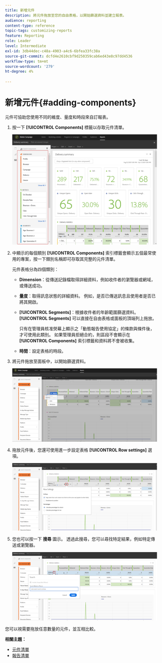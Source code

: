 ```yaml
---
title: 新增元件
description: 將元件拖放至您的自由表格，以開始篩選資料並建立報表。
audience: reporting
content-type: reference
topic-tags: customizing-reports
feature: Reporting
role: Leader
level: Intermediate
exl-id: 3db44dec-c48a-4903-a4c6-6bfea33fc38a
source-git-commit: dcfd4e2610cbf9d250359cab6ed43e8c97dd4536
workflow-type: tm+mt
source-wordcount: '279'
ht-degree: 4%

---
```


# 新增元件{#adding-components}

元件可協助您使用不同的維度、量度和時段來自訂報表。

1. 按一下 **[!UICONTROL Components]** 標籤以存取元件清單。

   ![](assets/dynamic_report_components.png)

1. 中顯示的每個類別 **[!UICONTROL Components]** 索引標籤會顯示五個最常使用的專案，按一下類別名稱即可存取其完整的元件清單。

   元件表格分為四個類別：

   * **Dimension**：從傳送記錄檔取得詳細資料，例如收件者的瀏覽器或網域，或傳送成功。
   * **量度**：取得訊息狀態的詳細資料。 例如，是否已傳送訊息且使用者是否已將其開啟。
   * **[!UICONTROL Segments]**：根據收件者的年齡範圍篩選資料。 **[!UICONTROL Segments]** 可以直接在自由表格或面板的頂端列上拖放。

     只有在管理員核准熒幕上顯示之「動態報告使用協定」的條款與條件後，才可使用此類別。 如果管理員拒絕合約，則區段不會顯示在 **[!UICONTROL Components]** 索引標籤和資料將不會被收集。

   * **時間**：設定表格的時段。

1. 將元件拖放至面板中，以開始篩選資料。

   ![](assets/dynamic_report_components_2.png)

1. 拖放元件後，您還可使用進一步設定表格 **[!UICONTROL Row settings]** 選項。

   ![](assets/dynamic_report_components_3.png)

1. 您也可以按一下 **搜尋** 圖示。 透過此搜尋，您可以尋找特定結果，例如特定傳送或瀏覽器。

   ![](assets/dynamic_report_components_4.png)

您可以視需要拖放任意數量的元件，並互相比較。

**相關主題：**

* [元件清單](../../reporting/using/list-of-components.md)
* [報告清單](../../reporting/using/defining-the-report-period.md)
